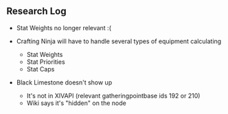 ## Research Log

- Stat Weights no longer relevant :(
- Crafting Ninja will have to handle several types of equipment calculating
    + Stat Weights
    + Stat Priorities
    + Stat Caps

- Black Limestone doesn't show up
    + It's not in XIVAPI (relevant gatheringpointbase ids 192 or 210)
    + Wiki says it's "hidden" on the node
